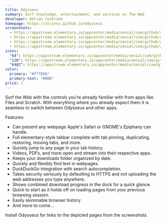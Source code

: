 ```yaml
---
title: Odysseus
summary: Surf knowledge, entertainment, and services on The Web
developer: Adrian Cochrane
homepage: https://alcinnz.github.io/Odysseus
screenshots:
  - https://appstream.elementary.io/appcenter/media/xenial/com/github/alcinnz.odysseus.desktop/6FEA203E012543F9F2812F6A5BFB6194/screenshots/image-1_orig.png
  - https://appstream.elementary.io/appcenter/media/xenial/com/github/alcinnz.odysseus.desktop/6FEA203E012543F9F2812F6A5BFB6194/screenshots/image-2_orig.png
  - https://appstream.elementary.io/appcenter/media/xenial/com/github/alcinnz.odysseus.desktop/6FEA203E012543F9F2812F6A5BFB6194/screenshots/image-3_orig.png
  - https://appstream.elementary.io/appcenter/media/xenial/com/github/alcinnz.odysseus.desktop/6FEA203E012543F9F2812F6A5BFB6194/screenshots/image-4_orig.png
icons:
  "64": https://appstream.elementary.io/appcenter/media/xenial/com/github/alcinnz.odysseus.desktop/6FEA203E012543F9F2812F6A5BFB6194/icons/64x64/com.github.alcinnz.odysseus_com.github.alcinnz.odysseus.png
  "128": https://appstream.elementary.io/appcenter/media/xenial/com/github/alcinnz.odysseus.desktop/6FEA203E012543F9F2812F6A5BFB6194/icons/128x128/com.github.alcinnz.odysseus_com.github.alcinnz.odysseus.png
  "64@2": https://appstream.elementary.io/appcenter/media/xenial/com/github/alcinnz.odysseus.desktop/6FEA203E012543F9F2812F6A5BFB6194/icons/64x64@2/com.github.alcinnz.odysseus_com.github.alcinnz.odysseus.png
color:
  primary: "#f7785b"
  primary-text: "#000"
price: 1
---
```


<p>Surf the Web with the controls you’re already familiar with from apps like Files and Scratch. With everything where you already expect them it is seamless to switch between Odysseus and other apps.</p>
<p>Features:</p>
<ul>
  <li>Can present any webpage Apple&apos;s Safari or GNOME&apos;s Epiphany can handle.</li>
  <li>Full elementary-style tabbar complete with tab pinning, duplicating, restoring, moving tabs, and more.</li>
  <li>Quickly jump to any page in your tab history.</li>
  <li>Videos, PDFs, and more open and stream into their respective apps.</li>
  <li>Keeps your downloads folder organized by date.</li>
  <li>Quickly and flexibly find text in webpages.</li>
  <li>DuckDuckGo integration with search autocompletion.</li>
  <li>Takes security seriously by defaulting to HTTPS and not uploading the web addresses you type anywhere.</li>
  <li>Shows combined download progress in the dock for a quick glance.</li>
  <li>Quick to start as it holds off on loading pages from your previous browsing session.</li>
  <li>Easily skimmable browser history</li>
  <li>And more to come…</li>
</ul>
<p>Install Odysseus for links to the depicted pages from the screenshots.</p>